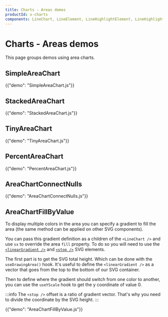 ```yaml
---
title: Charts - Areas demos
productId: x-charts
components: LineChart, LineElement, LineHighlightElement, LineHighlightPlot, LinePlot, MarkElement, MarkPlot, AreaElement, AreaPlot
---
```


# Charts - Areas demos

<p class="description">This page groups demos using area charts.</p>

## SimpleAreaChart

{{"demo": "SimpleAreaChart.js"}}

## StackedAreaChart

{{"demo": "StackedAreaChart.js"}}

## TinyAreaChart

{{"demo": "TinyAreaChart.js"}}

## PercentAreaChart

{{"demo": "PercentAreaChart.js"}}

## AreaChartConnectNulls

{{"demo": "AreaChartConnectNulls.js"}}

## AreaChartFillByValue

To display multiple colors in the area you can specify a gradient to fill the area (the same method can be applied on other SVG components).

You can pass this gradient definition as a children of the `<LineChart />` and use `sx` to override the area `fill` property.
To do so you will need to use the [`<linearGradient />`](https://developer.mozilla.org/en-US/docs/Web/SVG/Reference/Element/linearGradient) and [`<stop />`](https://developer.mozilla.org/en-US/docs/Web/SVG/Reference/Element/stop) SVG elements.

The first part is to get the SVG total height.
Which can be done with the `useDrawingArea()` hook.
It's useful to define the `<linearGradient />` as a vector that goes from the top to the bottom of our SVG container.

Then to define where the gradient should switch from one color to another, you can use the `useYScale` hook to get the y coordinate of value 0.

:::info
The `<stop />` offset is a ratio of gradient vector.
That's why you need to divide the coordinate by the SVG height.
:::

{{"demo": "AreaChartFillByValue.js"}}
